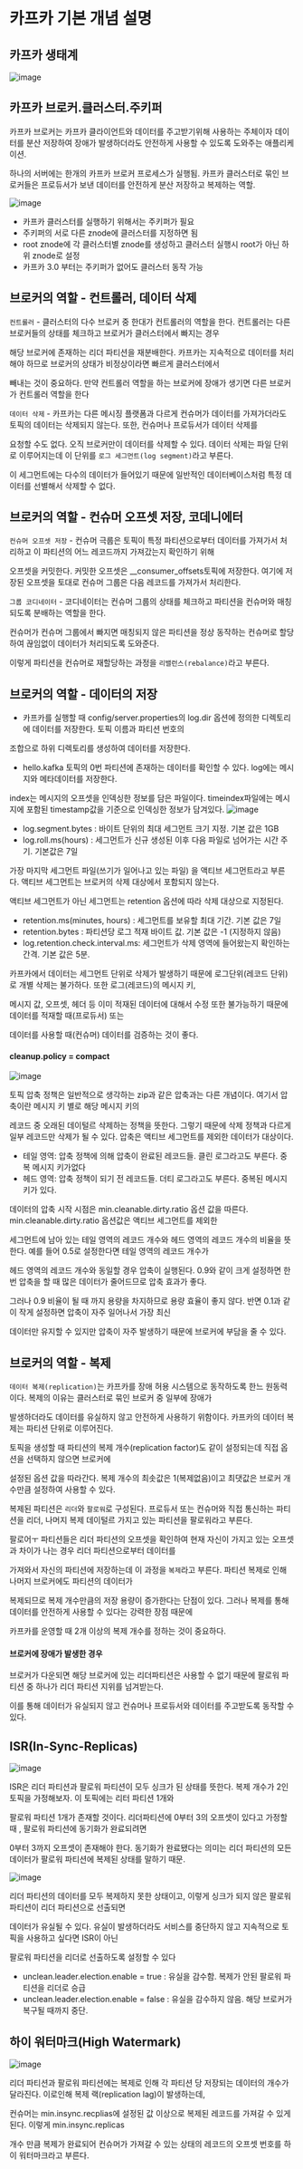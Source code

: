 # 카프카 기본 개념 설명

## 카프카 생태계
![image](https://user-images.githubusercontent.com/40031858/170038035-2525bcb9-81c9-4ef7-a681-b9b076d761c4.png)


## 카프카 브로커.클러스터.주키퍼
카프카 브로커는 카프카 클라이언트와 데이터를 주고받기위해 사용하는 주체이자 데이터를 분산 저장하여 장애가 발생하더라도 안전하게 사용할 수 있도록 도와주는 애플리케이션.

하나의 서버에는 한개의 카프카 브로커 프로세스가 실행됨. 카프카 클러스터로 묶인 브로커들은 프로듀서가 보낸 데이터를 안전하게 분산 저장하고 복제하는 역할.

![image](https://user-images.githubusercontent.com/40031858/170038359-5947bb12-e09d-488b-b828-56fd322cc79e.png)

- 카프카 클러스터를 실행하기 위해서는 주키퍼가 필요
- 주키퍼의 서로 다른 znode에 클러스터를 지정하면 됨
- root znode에 각 클러스터별 znode를 생성하고 클러스터 실행시 root가 아닌 하위 znode로 설정
- 카프카 3.0 부터는 주키퍼가 없어도 클러스터 동작 가능

## 브로커의 역할 - 컨트롤러, 데이터 삭제
`컨트롤러` - 클러스터의 다수 브로커 중 한대가 컨트롤러의 역할을 한다. 컨트롤러는 다른 브로커들의 상태를 체크하고 브로커가 클러스터에서 빠지는 경우

해당 브로커에 존재하는 리더 파티션을 재분배한다. 카프카는 지속적으로 데이터를 처리해야 하므로 브로커의 상태가 비정상이라면 빠르게 클러스터에서 

빼내는 것이 중요하다. 만약 컨트롤러 역할을 하는 브로커에 장애가 생기면 다른 브로커가 컨트롤러 역할을 한다

`데이터 삭제` - 카프카는 다른 메시징 플랫폼과 다르게 컨슈머가 데이터를 가져가더라도 토픽의 데이터는 삭제되지 않는다. 또한, 컨슈머나 프로듀서가 데이터 삭제를 

요청할 수도 없다. 오직 브로커만이 데이터를 삭제할 수 있다. 데이터 삭제는 파일 단위로 이루어지는데 이 단위를 `로그 세그먼트(log segment)`라고 부른다. 

이 세그먼트에는 다수의 데이터가 들어있기 때문에 일반적인 데이터베이스처럼 특정 데이터를 선별해서 삭제할 수 없다.

## 브로커의 역할 - 컨슈머 오프셋 저장, 코데니에터
`컨슈머 오프셋 저장` - 컨슈머 극룹은 토픽이 특정 파티션으로부터 데이터를 가져가서 처리하고 이 파티션의 어느 레코드까지 가져갔는지 확인하기 위해

오프셋을 커밋한다. 커밋한 오프셋은 __consumer_offsets토픽에 저장한다. 여기에 저장된 오프셋을 토대로 컨슈머 그룹은 다음 레코드를 가져가서 처리한다.

`그룹 코디네이터` - 코디네이터는 컨슈머 그룹의 상태를 체크하고 파티션을 컨슈머와 매칭되도록 분배하는 역할을 한다.

컨슈머가 컨슈머 그룹에서 빠지면 매칭되지 않은 파티션을 정상 동작하는 컨슈머로 할당하여 끊임없이 데이터가 처리되도록 도와준다.

이렇게 파티션을 컨슈머로 재할당하는 과정을 `리밸런스(rebalance)`라고 부른다.

## 브로커의 역할 - 데이터의 저장
- 카프카를 실행할 때 config/server.properties의 log.dir 옵션에 정의한 디렉토리에 데이터를 저장한다. 토픽 이름과 파티션 번호의

조합으로 하위 디렉토리를 생성하여 데이터를 저장한다.
- hello.kafka 토픽의 0번 파티션에 존재하는 데이터를 확인할 수 있다. log에는 메시지와 메타데이터를 저장한다.

index는 메시지의 오프셋을 인덱싱한 정보를 담은 파일이다. timeindex파일에는 메시지에 포함된 timestamp값을 기준으로 인덱싱한 정보가 담겨있다.
![image](https://user-images.githubusercontent.com/40031858/170041026-1c4d38a8-f639-494b-9d48-157211c2c056.png)

- log.segment.bytes : 바이트 단위의 최대 세그먼트 크기 지정. 기본 값은 1GB
- log.roll.ms(hours) : 세그먼트가 신규 생성된 이후 다음 파일로 넘어가는 시간 주기. 기본값은 7일

가장 마지막 세그먼트 파일(쓰기가 일어나고 있는 파일) 을 액티브 세그먼트라고 부른다. 액티브 세그먼트는 브로커의 삭제 대상에서 포함되지 않는다.

액티브 세그먼트가 아닌 세그먼트는 retention 옵션에 따라 삭제 대상으로 지정된다.
- retention.ms(minutes, hours) : 세그먼트를 보유할 최대 기간. 기본 값은 7일
- retention.bytes : 파티션당 로그 적재 바이트 값. 기본 값은 -1 (지정하지 않음)
- log.retention.check.interval.ms: 세그먼트가 삭제 영역에 들어왔는지 확인하는 간격. 기본 값은 5분.

카프카에서 데이터는 세그먼트 단위로 삭제가 발생하기 때문에 로그단위(레코드 단위)로 개별 삭제는 불가하다. 또한 로그(레코드)의 메시지 키,

메시지 값, 오프셋, 헤더 등 이미 적재된 데이터에 대해서 수정 또한 불가능하기 때문에 데이터를 적재할 때(프로듀서) 또는

데이터를 사용할 때(컨슈머) 데이터를 검증하는 것이 좋다.

#### cleanup.policy = compact
![image](https://user-images.githubusercontent.com/40031858/170042560-06d57690-fde5-4a61-bfd8-6a23dc129a0a.png)

토픽 압축 정책은 일반적으로 생각하는 zip과 같은 압축과는 다른 개념이다. 여기서 압축이란 메시지 키 별로 해당 메시지 키의

레코드 중 오래된 데이털르 삭제하는 정책을 뜻한다. 그렇기 때문에 삭제 정책과 다르게 일부 레코드만 삭제가 될 수 있다. 압축은 액티브 세그먼트를 제외한 데이터가 대상이다.

- 테일 영역: 압축 정책에 의해 압축이 완료된 레코드들. 클린 로그라고도 부른다. 중복 메시지 키가없다
- 헤드 영역: 압축 정책이 되기 전 레코드들. 더티 로그라고도 부른다. 중복된 메시지 키가 있다.

데이터의 압축 시작 시점은 min.cleanable.dirty.ratio 옵션 값을 따른다. min.cleanable.dirty.ratio 옵션값은 액티브 세그먼트를 제외한

세그먼트에 남아 있는 테일 영역의 레코드 개수와 헤드 영역의 레코드 개수의 비율을 뜻한다. 예를 들어 0.5로 설정한다면 테일 영역의 레코드 개수가

헤드 영역의 레코드 개수와 동일할 경우 압축이 실행된다. 0.9와 같이 크게 설정하면 한번 압축을 할 때 많은 데이터가 줄어드므로 압축 효과가 좋다.

그러나 0.9 비율이 될 때 까지 용량을 차지하므로 용량 효율이 좋지 않다. 반면 0.1과 같이 작게 설정하면 압축이 자주 일어나서 가장 최신

데이터만 유지할 수 있지만 압축이 자주 발생하기 때문에 브로커에 부담을 줄 수 있다.

## 브로커의 역할 - 복제
`데이터 복제(replication)`는 카프카를 장애 허용 시스템으로 동작하도록 한느 원동력이다. 복제의 이유는 클러스터로 묶인 브로커 중 일부에 장애가

발생하더라도 데이터를 유실하지 않고 안전하게 사용하기 위함이다. 카프카의 데이터 복제는 파티션 단위로 이루어진다.

토픽을 생성할 때 파티션의 복제 개수(replication factor)도 같이 설정되는데 직접 옵션을 선택하지 않으면 브로커에

설정된 옵션 값을 따라간다. 복제 개수의 최솟값은 1(복제없음)이고 최댓값은 브로커 개수만큼 설정하여 사용할 수 있다.

복제된 파티션은 `리더`와 `팔로워`로 구성된다. 프로듀서 또는 컨슈머와 직접 통신하는 파티션을 리더, 나머지 복제 데이털르 가지고 있는 파티션을 팔로워라고 부른다.

팔로어ㅜ 파티션들은 리더 파티션의 오프셋을 확인하여 현재 자신이 가지고 있는 오프셋과 차이가 나는 경우 리더 파티션으로부터 데이터를

가져와서 자신의 파티션에 저장하는데 이 과정을 `복제`라고 부른다. 파티션 복제로 인해 나머지 브로커에도 파티션의 데이터가

복제되므로 복제 개수만큼의 저장 용량이 증가한다는 단점이 있다. 그러나 복제를 통해 데이터를 안전하게 사용할 수 있다는 강력한 장점 때문에 

카프카를 운영할 때 2개 이상의 복제 개수를 정하는 것이 중요하다.

#### 브로커에 장애가 발생한 경우
브로커가 다운되면 해당 브로커에 있는 리더파티션은 사용할 수 없기 때문에 팔로워 파티션 중 하나가 리더 파티션 지위를 넘겨받는다.

이를 통해 데이터가 유실되지 않고 컨슈머나 프로듀서와 데이터를 주고받도록 동작할 수 있다.  

## ISR(In-Sync-Replicas)
![image](https://user-images.githubusercontent.com/40031858/170044848-dddb0296-1802-47bd-9dd1-3483ddb6ce6d.png)

ISR은 리더 파티션과 팔로워 파티션이 모두 싱크가 된 상태를 뜻한다. 복제 개수가 2인 토픽을 가정해보자. 이 토픽에는 리터 파티션 1개와

팔로워 파티션 1개가 존재할 것이다. 리더파티션에 0부터 3의 오프셋이 있다고 가정할 때 , 팔로워 파티션에 동기화가 완료되려면

0부터 3까지 오프셋이 존재해야 한다. 동기화가 완료됐다는 의미는 리더 파티션의 모든 데이터가 팔로워 파티션에 복제된 상태를 말하기 때문.

![image](https://user-images.githubusercontent.com/40031858/170046004-e0a4fc40-f605-452e-b288-fac076926054.png)


리더 파티션의 데이터를 모두 복제하지 못한 상태이고, 이렇게 싱크가 되지 않은 팔로워 파티션이 리더 파티션으로 선출되면

데이터가 유실될 수 있다. 유실이 발생하더라도 서비스를 중단하지 않고 지속적으로 토픽을 사용하고 싶다면 ISR이 아닌

팔로워 파티션을 리더로 선출하도록 설정할 수 있다
- unclean.leader.election.enable = true : 유실을 감수함. 복제가 안된 팔로워 파티션을 리더로 승급
- unclean.leader.election.enable = false : 유실을 감수하지 않음. 해당 브로커가 복구될 때까지 중단.

## 하이 워터마크(High Watermark)
![image](https://user-images.githubusercontent.com/40031858/170046456-b034a8b7-a690-4802-adc2-ed7f04c07309.png)

리더 파티션과 팔로워 파티션에는 복제로 인해 각 파티션 당 저장되는 데이터의 개수가 달라진다. 이로인해 복제 랙(replication lag)이 발생하는데,

컨슈머는 min.insync.recplias에 설정된 값 이상으로 복제된 레코드를 가져갈 수 있게 된다. 이렇게 min.insync.replicas 

개수 만큼 복제가 완료되어 컨슈머가 가져갈 수 있는 상태의 레코드의 오프셋 번호를 하이 워터마크라고 부른다.